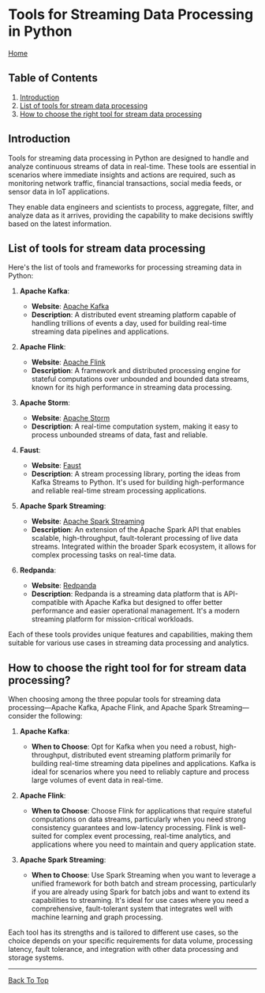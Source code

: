 # Tools for Streaming Data Processing in Python

[Home](../README.md#python-data-engineering-resources)

## Table of Contents

1. [Introduction](#introduction)
2. [List of tools for stream data processing](#list-of-tools-for-stream-data-processing)
3. [How to choose the right tool for stream data processing](#how-to-choose-the-right-tool-for-for-stream-data-processing)

## Introduction

Tools for streaming data processing in Python are designed to handle and analyze continuous streams of data in real-time. These tools are essential in scenarios where immediate insights and actions are required, such as monitoring network traffic, financial transactions, social media feeds, or sensor data in IoT applications.

They enable data engineers and scientists to process, aggregate, filter, and analyze data as it arrives, providing the capability to make decisions swiftly based on the latest information.

## List of tools for stream data processing

Here's the list of tools and frameworks for processing streaming data in Python:

1. **Apache Kafka**:

   - **Website**: [Apache Kafka](https://kafka.apache.org/)
   - **Description**: A distributed event streaming platform capable of handling trillions of events a day, used for building real-time streaming data pipelines and applications.

2. **Apache Flink**:

   - **Website**: [Apache Flink](https://flink.apache.org/)
   - **Description**: A framework and distributed processing engine for stateful computations over unbounded and bounded data streams, known for its high performance in streaming data processing.

3. **Apache Storm**:

   - **Website**: [Apache Storm](https://storm.apache.org/)
   - **Description**: A real-time computation system, making it easy to process unbounded streams of data, fast and reliable.

4. **Faust**:

   - **Website**: [Faust](https://faust.readthedocs.io/en/latest/)
   - **Description**: A stream processing library, porting the ideas from Kafka Streams to Python. It's used for building high-performance and reliable real-time stream processing applications.

5. **Apache Spark Streaming**:

   - **Website**: [Apache Spark Streaming](https://spark.apache.org/streaming/)
   - **Description**: An extension of the Apache Spark API that enables scalable, high-throughput, fault-tolerant processing of live data streams. Integrated within the broader Spark ecosystem, it allows for complex processing tasks on real-time data.

6. **Redpanda**:
   - **Website**: [Redpanda](https://vectorized.io/redpanda)
   - **Description**: Redpanda is a streaming data platform that is API-compatible with Apache Kafka but designed to offer better performance and easier operational management. It's a modern streaming platform for mission-critical workloads.

Each of these tools provides unique features and capabilities, making them suitable for various use cases in streaming data processing and analytics.

## How to choose the right tool for for stream data processing?

When choosing among the three popular tools for streaming data processing—Apache Kafka, Apache Flink, and Apache Spark Streaming—consider the following:

1. **Apache Kafka**:

   - **When to Choose**: Opt for Kafka when you need a robust, high-throughput, distributed event streaming platform primarily for building real-time streaming data pipelines and applications. Kafka is ideal for scenarios where you need to reliably capture and process large volumes of event data in real-time.

2. **Apache Flink**:

   - **When to Choose**: Choose Flink for applications that require stateful computations on data streams, particularly when you need strong consistency guarantees and low-latency processing. Flink is well-suited for complex event processing, real-time analytics, and applications where you need to maintain and query application state.

3. **Apache Spark Streaming**:
   - **When to Choose**: Use Spark Streaming when you want to leverage a unified framework for both batch and stream processing, particularly if you are already using Spark for batch jobs and want to extend its capabilities to streaming. It's ideal for use cases where you need a comprehensive, fault-tolerant system that integrates well with machine learning and graph processing.

Each tool has its strengths and is tailored to different use cases, so the choice depends on your specific requirements for data volume, processing latency, fault tolerance, and integration with other data processing and storage systems.

---

[Back To Top](#introduction)
